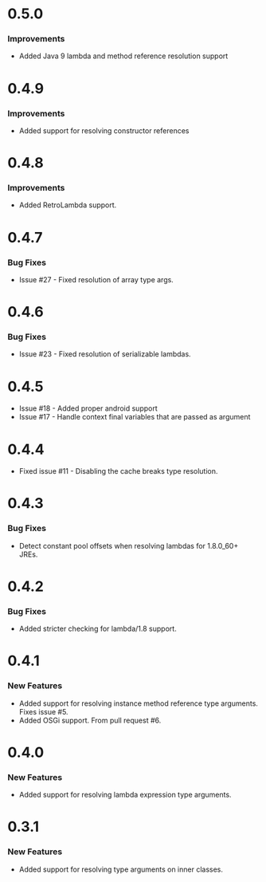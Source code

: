 # 0.5.0

### Improvements

* Added Java 9 lambda and method reference resolution support

# 0.4.9

### Improvements

* Added support for resolving constructor references

# 0.4.8

### Improvements

* Added RetroLambda support.

# 0.4.7

### Bug Fixes

* Issue #27 - Fixed resolution of array type args.

# 0.4.6

### Bug Fixes

* Issue #23 - Fixed resolution of serializable lambdas.

# 0.4.5

* Issue #18 - Added proper android support
* Issue #17 - Handle context final variables that are passed as argument

# 0.4.4

* Fixed issue #11 - Disabling the cache breaks type resolution.

# 0.4.3

### Bug Fixes

* Detect constant pool offsets when resolving lambdas for 1.8.0_60+ JREs.

# 0.4.2

### Bug Fixes

* Added stricter checking for lambda/1.8 support.

# 0.4.1

### New Features

* Added support for resolving instance method reference type arguments. Fixes issue #5.
* Added OSGi support. From pull request #6.

# 0.4.0

### New Features

* Added support for resolving lambda expression type arguments.

# 0.3.1

### New Features

* Added support for resolving type arguments on inner classes.